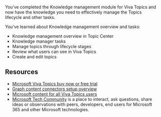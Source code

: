 You’ve completed the Knowledge management module for Viva Topics and now have the knowledge you need to effectively manage the Topics lifecycle and other tasks. 

You’ve learned about Knowledge management overview and tasks:  
- Knowledge management overview in Topic Center
- Knowledge manager tasks  
- Manage topics through lifecycle stages  
- Review what users can see in Viva Topics  
- Create and edit topics 

## Resources  

- [Microsoft Viva Topics buy now or free trial](/microsoft-viva/topics)
- [Graph content connectors setup overview](/microsoftsearch/configure-connector)
- [Microsoft content for all Viva Topics users](/microsoft-365/knowledge/)
- [Microsoft Tech Community](https://resources.techcommunity.microsoft.com/viva-topics/) is a place to interact, ask questions, share ideas or observations with peers, developers, end users for Microsoft 365 and other Microsoft technologies.
